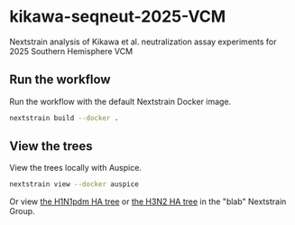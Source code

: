 # kikawa-seqneut-2025-VCM
Nextstrain analysis of Kikawa et al. neutralization assay experiments for 2025 Southern Hemisphere VCM

## Run the workflow

Run the workflow with the default Nextstrain Docker image.

``` bash
nextstrain build --docker .
```

## View the trees

View the trees locally with Auspice.

``` bash
nextstrain view --docker auspice
```

Or view [the H1N1pdm HA tree](https://nextstrain.org/groups/blab/kikawa-seqneut-2025-VCM/h1n1pdm?d=tree,map,frequencies&f_kikawa=1&p=grid) or [the H3N2 HA tree](https://nextstrain.org/groups/blab/kikawa-seqneut-2025-VCM/h3n2?d=tree,map,frequencies&f_kikawa=1&p=grid) in the "blab" Nextstrain Group.
